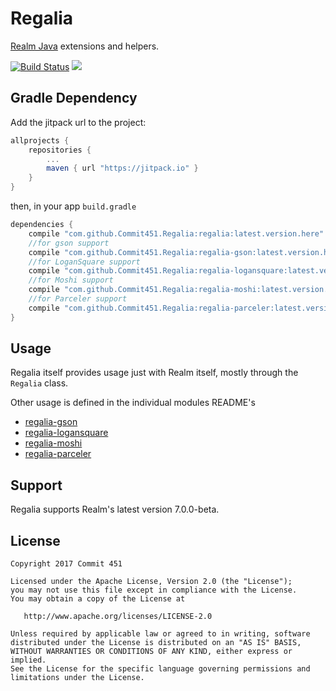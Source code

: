 # Regalia
[Realm Java](https://realm.io/docs/java/latest/) extensions and helpers.

[![Build Status](https://travis-ci.org/Commit451/Regalia.svg?branch=master)](https://travis-ci.org/Commit451/Regalia) [![](https://jitpack.io/v/Commit451/Regalia.svg)](https://jitpack.io/#Commit451/Regalia)

## Gradle Dependency
Add the jitpack url to the project:
```groovy
allprojects {
    repositories {
        ...
        maven { url "https://jitpack.io" }
    }
}
```
then, in your app `build.gradle`
```groovy
dependencies {
    compile "com.github.Commit451.Regalia:regalia:latest.version.here"
    //for gson support
    compile "com.github.Commit451.Regalia:regalia-gson:latest.version.here"
    //for LoganSquare support
    compile "com.github.Commit451.Regalia:regalia-logansquare:latest.version.here"
    //for Moshi support
    compile "com.github.Commit451.Regalia:regalia-moshi:latest.version.here"
    //for Parceler support
    compile "com.github.Commit451.Regalia:regalia-parceler:latest.version.here"
}
```

## Usage
Regalia itself provides usage just with Realm itself, mostly through the `Regalia` class.

Other usage is defined in the individual modules README's

- [regalia-gson](regalia-gson/)
- [regalia-logansquare](regalia-logansquare/)
- [regalia-moshi](regalia-moshi/)
- [regalia-parceler](regalia-parceler/)

## Support
Regalia supports Realm's latest version 7.0.0-beta.

License
--------

    Copyright 2017 Commit 451

    Licensed under the Apache License, Version 2.0 (the "License");
    you may not use this file except in compliance with the License.
    You may obtain a copy of the License at

       http://www.apache.org/licenses/LICENSE-2.0

    Unless required by applicable law or agreed to in writing, software
    distributed under the License is distributed on an "AS IS" BASIS,
    WITHOUT WARRANTIES OR CONDITIONS OF ANY KIND, either express or implied.
    See the License for the specific language governing permissions and
    limitations under the License.

